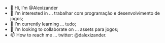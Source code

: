 - 👋 Hi, I’m @Alexizander
- 👀 I’m interested in ... trabalhar com programação e desenvolvimento de jogos;
- 🌱 I’m currently learning ... tudo;
- 💞️ I’m looking to collaborate on ... assets para jogos;
- 📫 How to reach me ... twitter: @dalexizander.

<!---
Alexizander/Alexizander is a ✨ special ✨ repository because its `README.md` (this file) appears on your GitHub profile.
You can click the Preview link to take a look at your changes.
--->
